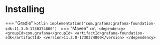 # Installing

=== "Gradle"
    ```kotlin
    implementation("com.grafana:grafana-foundation-sdk:11.3.0-1730374800")
    ```
=== "Maven"
    ```xml
    <dependency>
        <groupId>com.grafana</groupId>
        <artifactId>grafana-foundation-sdk</artifactId>
        <version>11.3.0-1730374800</version>
    </dependency>
    ```
